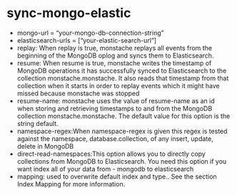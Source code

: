 # sync-mongo-elastic
- mongo-url = “your-mongo-db-connection-string”
- elasticsearch-urls = [“your-elastic-search-url”]
- replay: When replay is true, monstache replays all events from the beginning of the MongoDB oplog and syncs them to Elasticsearch.
- resume: When resume is true, monstache writes the timestamp of MongoDB operations it has successfully synced to Elasticsearch to the collection monstache.monstache. It also reads that timestamp from that collection when it starts in order to replay events which it might have missed because monstache was stopped
- resume-name: monstache uses the value of resume-name as an id when storing and retrieving timestamps to and from the MongoDB collection monstache.monstache. The default value for this option is the string default.
- namespace-regex:When namespace-regex is given this regex is tested against the namespace, database.collection, of any insert, update, delete in MongoDB
- direct-read-namespaces:This option allows you to directly copy collections from MongoDB to Elasticsearch. You need this option if you want index all of your data from - mongodb to elasticsearch
- mapping: used to overwrite default index and type.. See the section Index Mapping for more information.
